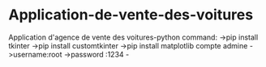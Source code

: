 # Application-de-vente-des-voitures
Application d'agence de vente des voitures-python
command: 
    ->pip install tkinter
    ->pip install customtkinter
    ->pip install matplotlib
compte admine
    ->username:root
    ->password :1234
    -


